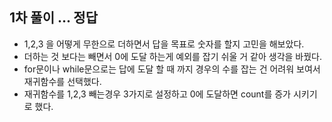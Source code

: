 ## 1차 풀이 ... 정답

- 1,2,3 을 어떻게 무한으로 더하면서 답을 목표로 숫자를 할지 고민을 해보았다.
- 더하는 것 보다는 빼면서 0에 도달 하는게 예외를 잡기 쉬울 거 같아 생각을 바꿨다.
- for문이나 while문으로는 답에 도달 할 때 까지 경우의 수를 잡는 건 어려워 보여서 재귀함수를 선택했다.
- 재귀함수를 1,2,3 빼는경우 3가지로 설정하고 0에 도달하면 count를 증가 시키기로 했다.

